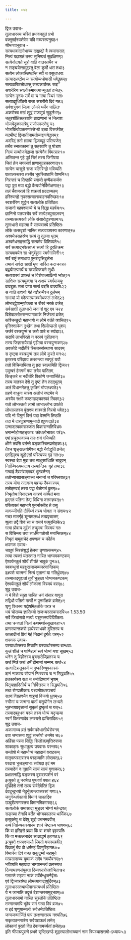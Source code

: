 ```yaml
---
title: ०५३

---
```

द्विज उवाच-  
तुलाधारस्य चरितं प्रभावमतुलं प्रभो  
वक्तुमर्हस्यशेषेण यदि मय्यस्त्यनुग्रहः१  
श्रीभगवानुवाच -  
सत्यभावादलोभाच्च दद्याद्यो वै त्वमत्सरात्  
नित्यं यज्ञशतं तस्य सुनिष्पन्नं सुदक्षिणम्२  
सत्येनोदयते सूरो वाति वातस्तथैव च  
न लङ्घयेत्समुद्रस्तु वेलां कूर्मो धरां तथा३  
सत्येन लोकास्तिष्ठन्ति सर्वे च वसुधाधराः  
सत्याद्भ्रष्टोथ यः सत्वोप्यधोवासी भवेद्ध्रुवम्४  
सत्यवाचिरतोथस्तु सत्यकार्यरतः सदा  
सशरीरेण स्वर्लोकमागत्याच्युततां व्रजेत्५  
सत्येन मुनयः सर्वे मां च गत्वा स्थिरं गताः  
सत्याद्युधिष्ठिरो राजा सशरीरो दिवं गतः६  
सर्वशत्रुगणं जित्वा लोको धर्मेण पालितः  
अकरोच्च मखं शुद्धं राजसूयं सुदुर्लभम्७  
चतुरशीतिसहस्राणि ब्राह्मणानां च नित्यशः  
भोजयेद्रुक्मपात्रेषु राजोपकरणेषु च८  
भोजयित्वोपकरणांस्तेभ्यो दत्वा विसर्जयेत्  
यदभीष्टं द्विजातीनामतोन्यद्दापयेद्धनम्९  
अदरिद्रं ततो ज्ञात्वा द्विजव्यूहं परित्यजेत्  
तथैव स्नातकानां तु सहस्राणि तु षोडश  
नित्यं सम्भोजयेद्राजा सत्येनैव विमत्सरः१०  
अतिष्ठन्त गृहे पूर्वं चिरं तस्य जिगीषया  
जितं तेन जगत्सर्वं प्राणानुग्रहकारणात्११  
सत्येन चासुरो राजा बलिरिन्द्रो भविष्यति  
पातालस्थस्य तस्यैव भूयस्तिष्ठामि वेश्मनि१२  
निरन्तरं च तिष्ठामि स्वान्ते पुण्यैककर्मणः  
यद्वा पुरा मया बद्धो दैत्ययोनेर्विमोक्षणात्१३  
तलं चैवामरत्वं हि शक्रत्वं प्रददाम्यहम्  
हरिश्चन्द्रो नृपस्सत्यात्सवाहनपरिच्छदः१४  
स्वशरीरेण शुद्धेन सत्यलोके प्रतिष्ठितः  
राजानो बहवश्चान्ये ये च सिद्धा महर्षयः१५  
ज्ञानिनो यतयश्चैव सर्वे सत्येऽच्युताऽभवन्  
तस्मात्सत्यरतो लोके संसारोद्धरणक्षमः१६  
तुलाधारो महात्मा वै सत्यवाक्ये प्रतिष्ठितः  
लोके तत्सदृशो नास्ति सत्यवाक्यस्य कारणात्१७  
अश्वमेधसहस्रेण सत्यं तु तुलया धृतम्  
अश्वमेधसहस्राद्धि सत्यमेव विशिष्यते१८  
सर्वं सत्याद्भवेत्साध्यं सत्यो हि दुरतिक्रमः  
सत्यवाक्येन सा धेनुर्बहुला स्वर्गगामिनी१९  
सर्वं राष्ट्रं समाधाय पुनरावृत्तिदुर्लभा  
तथायं सर्वदा साक्षी मृषा नास्ति कदाचन२०  
बह्वर्घमल्पमर्घं च क्रयविक्रयणे सुधीः  
सत्यवाक्यं प्रशस्तं च विशेषात्साक्षिणो भवेत्२१  
साक्षिणः सत्यमुक्त्वा च अक्षयं स्वर्गमाययुः  
वावदूकः सभां प्राप्य सत्यं वदति वाक्पतिः२२  
स याति ब्रह्मणो गेहं यज्ञैरन्यैश्च दुर्लभम्  
सभायां यो वदेत्सत्यमश्वमेधफलं लभेत्२३  
लोभाद्द्वेषान्मृषोक्त्वा च रौरवं नरकं व्रजेत्  
सर्वसाक्षी तुलाधारो जनानां शूर एव च२४  
विशेषाल्लोभसन्त्यागान्नाके निर्जरतां व्रजेत्  
कश्चिच्छूद्रो महाभागो न लोभे वर्तते क्वचित्२५  
वृत्तिश्शाकेन दुःखेन तथा शिलोञ्छतो भृशम्  
जर्जरं वस्त्रयुग्मं च करौ पात्रे च सर्वदा२६  
सदापि लाभविरहो न परस्वं गृहीतवान्  
तस्य जिज्ञासयैवाहं गृहीत्वा वस्त्रयुग्मकम्२७  
अवकोटे नदीतीरे स्थितस्संस्थाप्य सादरम्  
स दृष्ट्वा वस्त्रयुग्मं तन्न लोभे कुरते मनः२८  
इतरस्य परिज्ञाय तत्क्षान्त्या स्वगृहं ययौ  
ततो विचिन्तयित्वा तु हृदा स्वल्पमिति द्विज२९  
उदुम्बरं हेमगर्भं मया तत्रैव पातितम्  
किङ्करे च नदीतीरे विकोणे जनवर्जिते३०  
तस्य यातस्य देशे तु दृष्टं तेन तदद्भुतम्  
अलं विधानमेतत्तु कृत्रिमं चोपलक्ष्यते३१  
ग्रहणे वाधुना चास्य अलोभं नष्टमेव मे  
अस्यैव रक्षणे कष्टमहङ्कारपदं त्विदम्३२  
यतो लोभस्ततो लाभो लाभाल्लोभः प्रवर्तते  
लोभग्रस्तस्य पुंसश्च शाश्वतो निरयो भवेत्३३  
यदि नो विगुणं वित्तं यदा वेश्मनि तिष्ठति  
तदा मे दारपुत्राणामुन्मादो ह्युपपद्यते३४  
उन्मादात्कामसञ्जात विकारान्मतिविभ्रमः  
भ्रमान्मोहोप्यहङ्कारः क्रोधलोभावतः परं३५  
एषां प्रचुरभावाच्च तपः क्षयं गमिष्यति  
क्षीणे तपसि वर्तन्ते पङ्काश्चित्तप्रमोहकाः३६  
तैश्च शृङ्खलयोगैश्च बद्धो नैवोद्धृतिं व्रजेत्  
एतद्विमृश्य शूद्रोऽसौ परित्यज्य गृहं गतः३७  
स्वस्था देवा मुदा तत्र साधुसाध्विति चाब्रुवन्  
निर्ग्रन्थिरूपमादाय तस्यान्तिक गृहं तथा३८  
गत्वाहं दैवसंवादमवदं भूतवर्तनम्  
ततोभ्यासप्रसङ्गाच्च जनानां च परिप्लवात्३९  
तस्य योषा तदागत्य पप्रच्छ दैवकारणम्  
ततोहमवदं तस्य यद्वा चेतोगतं द्रुतम्४०  
निभृतोथ निनादस्य कारणं कथितं मया  
हृद्गतं पतिना तेद्य विधिना दत्तमज्ञवत्४१  
परित्यक्तं महाभागे पुनर्नास्तीह ते वसु  
यावज्जीवति दौर्विध्यं तस्य भोक्ता न संशयः४२  
गच्छ मातर्गृहं शून्यमलब्धं तत्प्रपृच्छतम्  
श्रुत्वा तद्वै शिवं सा च वचनं पत्युरन्तिके४३  
गत्वा प्रोवाच दुर्वृत्तं तच्छ्रुत्वा विस्मयं गतः  
स विचिन्त्य तया सार्धमागतोसौ ममान्तिकम्४४  
निभृतं मामुवाचेदं क्षपणत्वं च कीर्तय  
क्षपणक उवाच-  
चाक्षुषं चिरसंशुद्धं हेलया तृणवत्कथम्४५  
त्वया त्यक्तं यतस्तात नास्ति भाग्यमकण्टकम्  
ऐश्वर्यमतुलं शौर्यं शीर्यते भावुकं पुनः४६  
स्वबन्धूनां महद्दुःखमाजन्ममरणान्तिकम्  
द्रक्ष्यसे चात्मना नित्यं मृतानां या गतिर्ध्रुवम्४७  
तस्मात्तद्गृह्यतां तूर्णं भुङ्क्ष्व भोग्यमकण्टकम्  
ऐश्वर्यमतुलं शौर्यं लोकानां विस्मयं वरम्४८  
शूद्र उवाच-  
न मे वित्ते स्पृहा चास्ति धनं संसार वागुरा  
तद्विधौ पतितो मर्त्यो न पुनर्मोक्षकं व्रजेत्४९  
शृणु वित्तस्य यद्दोषमिहलोके परत्र च  
भयं चोराच्च ज्ञातिभ्यो राजभ्यस्तत्करादपि५० 1.53.50  
सर्वे जिघांसवो मर्त्याः पशुमत्स्यविविष्किराः  
तथा धनवतां नित्यं कथमर्थास्सुखावहाः५१  
प्राणस्यान्तकरो ह्यर्थस्साधको दुरितस्य च  
कालादीनां प्रियं गेहं निदानं दुर्गतेः परम्५२  
क्षपणक उवाच-  
यस्यार्थास्तस्य मित्राणि यस्यार्थास्तस्य बान्धवाः  
कुलं शीलं च पाण्डित्यं रूपं भोग्यं यशः सुखम्५३  
धनेन तु विहीनस्य पुत्रदारोज्झितस्य च  
कथं मित्रं कथं धर्मं दीनानां जन्मनः कथं५४  
सत्वादिक्रतुकार्यं च पुष्करिण्युपकारकं  
दानं नाकस्य सोपानं निःस्वस्य च न सिद्ध्यति५५  
व्रतकार्यस्य रक्षा च धर्मादिश्रवणं भृशम्  
पितृयज्ञादितीर्थं च निर्वित्तस्य न सिद्ध्यति५६  
तथा रोगप्रतीकारः पथ्यमौषधसञ्चयं  
रक्षणं विग्रहश्चैव शत्रूणां विजयो ध्रुवम्५७  
स्त्रीणां च जन्मना वार्ता वसुयोगेन लभ्यते  
भूतभव्यप्रवृत्तानां सुकृतं दुष्कृतं च यत्५८  
तस्माद्बहुधनं यस्य तस्य भोग्यं यदृच्छया  
स्वर्गं वितरणादेव लप्स्यसे ह्यचिरादितः५९  
शूद्र उवाच-  
अकामाच्च व्रतं सर्वमक्रोधात्तीर्थसेवनम्  
दया जप्यसमा शुद्धं सन्तोषो धनमेव च६०  
अहिंसा परमा सिद्धिः शिलोञ्छवृत्तिरुत्तमा  
शाकाहारः सुधातुल्य उपवासः परन्तप६१  
सन्तोषो मे महाभोग्यं महादानं वराटकम्  
मातृवत्परदाराश्च परद्रव्याणि लोष्ठवत्६२  
परदारा भुजङ्गाभाः सर्वयज्ञ इदं मम  
तस्मादेनं न गृह्णामि सत्यं सत्यं गुणाकर६३  
प्रक्षालनाद्धि पङ्कस्य दूरादस्पर्शनं वरं  
इत्युक्ते तु नरश्रेष्ठ पुष्पवर्षं पपात ह६४  
मूर्ध्रिदेशे तनौ तस्य सर्वदेवेरितं द्विज  
देवदुन्दुभयो नेदुर्नृत्यन्त्यप्सरसां गणाः६५  
जगुर्गन्धर्वपतयो विमानं चापतद्दिवः  
ऊचुर्देवगणास्तत्र विमानमिदमारुह६६  
सत्यलोकं समासाद्य भुङ्क्ष्व भोग्यं महेन्द्रवत्  
सङ्ख्या तेनापि वर्तेत भोग्यकालस्य धार्मिक६७  
इत्युक्तेषु च देवेषु शूद्रो वचनमब्रवीत्  
कथं निर्ग्रन्थकस्यास्य ज्ञानं चेष्टास्य भाषणम्६८  
किं वा हरिहरौ ब्रह्मा किं वा शक्रो बृहस्पतिः  
किं वा मच्छलनादेव साक्षाद्धर्म इहागतः६९  
इत्युक्ते क्षपणश्चासौ स्मितो वचनमब्रवीत्  
विज्ञातुं चैव वो धर्ममहं विष्णुरिहागतः७०  
विमानेन दिवं गच्छ सकुटुम्बो महामुने  
मत्प्रसादाच्च युष्माकं सदैव नवयौवनम्७१  
भविष्यति महाप्राज्ञ भाग्यानन्त्यं प्रलप्स्यथ  
दिव्याभरणसंयुक्ता दिव्यवस्त्रोपशोभिताः७२  
गतास्ते सहसा नाकं सर्वैर्बन्धुजनैर्वृताः  
एवं द्विजवरश्रेष्ठ लोभत्यागाद्ययुर्दिवम्७३  
तुलाधारस्तथाधीमान्सत्यधर्म प्रतिष्ठितः  
ये न जानाति तद्वृत्तं देशान्तरसमुद्भवम्७४  
तुलाधारसमो नास्ति सुरलोके प्रतिष्ठितः  
तस्मात्त्वमपि भूदेव समं गत्वा दिवं व्रज७५  
य इदं शृणुयान्मर्त्यः सर्वधर्मप्रतिष्ठितः  
जन्मजन्मार्जितं पापं तत्क्षणात्तस्य नश्यति७६  
सकृत्पठनमात्रेण सर्वयज्ञफलं लभेत्  
लोकानां पुरतो विप्र देवानामर्च्यतां व्रजेत्७७  
इति श्रीपाद्मपुराणे प्रथमे सृष्टिखण्डे शूद्रस्यालोभाख्यानं नाम त्रिपञ्चाशत्तमो-ऽध्यायः५३